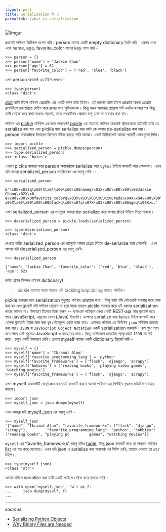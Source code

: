 ```yaml
---
layout: post
title: Serialization কি ? 
permalink: /what-is-serialization
---
```



![Imgur](http://i.imgur.com/6sIPLQw.jpg)


প্রথমেই পাইথন টার্মিনাল ওপেন করি।  person নামের একটি empty dictionary তৈরি করি। এরপর একে একে name, age, favorite_color নামের key যোগ করি - 

	>>> person = {}
	>>> person['name'] = 'Jackie Chan'
	>>> person['age'] = 62
	>>> person['favorite_color'] = ('red', 'blue', 'black')

এখন person অবজেক্ট এর টাইপ দেখতে -

	>>> type(person)
	<class 'dict'>

[dict][python_dictionary] ডাটা টাইপ পাইথন প্রোগ্রামিং এর একটি কমন ডাটা টাইপ। এই ধরনের ডাটা টাইপ প্রোগ্রামে অথবা প্রোগ্রাম রানটাইমে মেমোরিতে সেইভ করে রাখার জন্য সুবিধাজনক। কিন্তু ধরুন আপনার প্রোগ্রাম শাট-ডাউন হওয়ার পর কিছু ডাটা সেইভ করে রাখা দরকার পড়লো, যাতে পরবর্তীবার প্রোগ্রাম চালু হলে তা ব্যবহার করা যায়। 

পাইথন এর [pickle][python_pickle] মডিউল এর জন্য পারফেক্ট! [pickle][python_pickle] এর সাহায্যে পাইথন অবজেক্ট স্ট্রাকচারকে বাইনারী ডাটা তে serialize করা যায় এবং pickle দ্বারা serialize করা ডাটা কে আবার de-serialize করা যায়। person অবজেক্টকে উদাহরণ হিসেবে ইউজ করতে পারি আমরা। একই টার্মিনালেই আমরা পরবর্তী কোডগুলো লিখি। 

	>>> import pickle
	>>> serialized_person = pickle.dumps(person)
	>>> type(serialized_person)
	>>> <class 'bytes'>

এখানে pickle ব্যবহার করে person অবজেক্টকে serialize করে ```bytes``` টাইপে কনভার্ট করে ফেললাম। 
এখন যদি আমরা serialized_person ভ্যারিয়েবল এর ভ্যালু দেখি -- 

	>>> serialized_person
	
	b'\x80\x03}q\x00(X\x04\x00\x00\x00nameq\x01X\x0b\x00\x00\x00Jackie Chanq\x02X\x0
	e\x00\x00\x00favorite_colorq\x03X\x03\x00\x00\x00redq\x04X\x04\x00\x00\x00blueq\
	x05X\x05\x00\x00\x00blackq\x06\x87q\x07X\x03\x00\x00\x00ageq\x08K>u.'

এখন serialized_person এর ভ্যালুকে আমরা de-serialize করে আবার dict টাইপে নিতে পারবো। 

	>>> deserialized_person = pickle.loads(serialized_person)
	
	>>> type(deserialized_person)
	<class 'dict'>

দেখতে পাচ্ছি serialized_person এর ভ্যালুকে আবার dict টাইপে de-serialize করে ফেলেছি। 
এখন আমরা যদি deserialized_person এর ভ্যালু দেখি-

	>>> deserialized_person
	
	{'name': 'Jackie Chan', 'favorite_color': ('red', 'blue', 'black'), 'age': 62}

জাস্ট প্লেইন সিম্পল পাইথন dictionary!

> pickle ব্যবহার করার কারণে এটি pickling/unpickling নামেও পরিচিত। 

pickle ব্যবহার করে serialization শুধুমাত্র পাইথন প্রোগ্রামের জন্য। কিন্তু ডাটা যদি নেটওয়ার্ক ব্যবহার করে সেন্ড করা হয় এবং ক্লায়েন্ট যদি পাইথন প্রোগ্রাম না হয়ে থাকে তাহলে pickle ব্যবহার করে এই ধরনের serialization কাজে আসবে না। 
উদাহরণ হিসেবে চিন্তা করুন -- ব্যাকএন্ড পাইথনে লেখা একটি REST-api আর ক্লায়েন্ট হতে পারে JavaScript, এন্ড্রয়েড ফোন (Java) ইত্যাদি। এক্ষেত্রে serialize করা ```bytes``` টাইপ কনভার্ট করে একেক ক্লায়েন্টে ইউজ করা করা খুব পেইনফুল একটা কাজ হবে। 
এক্ষেত্রে পাইথন এর বিল্টইন ```json``` মডিউল ব্যবহার করা যায়। ```JSON``` বা ```JavaScript Object Notation``` একটি serialization ফরম্যাট। নাম শুনে মনে হতে পারে এটি শুধুমাত্র JavaScript এ ব্যবহারের জন্য। কিন্তু বেশিরভাগ প্রোগ্রামিং ল্যাঙ্গুয়েজই ```JSON``` সাপোর্ট করে।
চলুন একটি উদাহরণ দেখি। প্রথমে myself নামের একটি dictionary ক্রিয়েট করি - 

	>>> myself = {}
	>>> myself['name'] = 'Ikramul Alam'
	>>> myself['favorite_programming_lang'] = 'python'
	>>> myself['favorite_frameworks'] = ['flask', 'django', 'scrapy']
	>>> myself['hobbies'] = ['reading books', 'playing video games', 'watching movies']
	>>> myself['favorite_frameworks'] = ('flask', 'django', 'scrapy')

এখন myself অবজেক্টটি কে json ফরম্যাটে কনভার্ট করতে আমরা পাইথন এর বিল্টইন ```json``` মডিউল ব্যবহার করবো। 

	>>> import json
	>>> myself_json = json.dumps(myself)
    
এখন আমরা যদি myself_json এর ভ্যালু দেখি - 

	>>> myself_json
	'{"name": "Ikramul Alam", "favorite_frameworks": ["flask", "django", "scrapy"], 		"favorite_programming_lang": "python", "hobbies": ["reading books", "playing pc 		games", "watching movies"]}'
    
```myself``` এর 'favorite_frameworks' ভ্যালু যদিও [tuple][python_tuple], কিন্তু json কনভার্ট করে তা সাধারণ পাইথন [list][python_list] এর মত করে ফেলেছে। 
এখন যদি json এ serialize করা অবজেক্ট এর টাইপ দেখি, তাহলে দেখবো তা ```str``` টাইপ। 

	>>> type(myself_json)
	<class 'str'>
    
আমরা চাইলে serialize করা ডাটা একটি ফাইলে সেইভ করে রাখতে পারি - 

	>>> with open('myself.json', 'w') as f:
	...     json.dump(myself, f)
	... 
    
***
<em>sources:</em>

* [Serializing Python Objects](http://www.diveinto.org/python3/serializing.html)
* [Why Binary Files are Needed](https://chortle.ccsu.edu/java5/Notes/chap86/ch86_6.html)

    
    
[python_dictionary]: https://docs.python.org/3/library/stdtypes.html#mapping-types-dict
[python_pickle]: https://docs.python.org/3/library/pickle.html
[python_tuple]: https://docs.python.org/3/library/stdtypes.html#tuples
[python_list]: https://docs.python.org/3/library/stdtypes.html#lists

 
